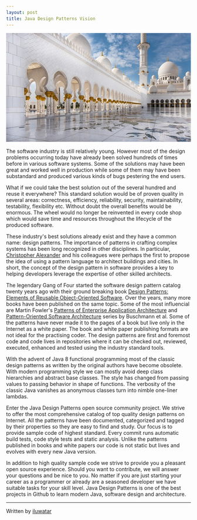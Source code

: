 ```yaml
---
layout: post
title: Java Design Patterns Vision
---
```


![Mosque](/assets/mosque-small.jpg)

The software industry is still relatively young. However most of the design problems occurring today have already been solved hundreds of times before in various software systems. Some of the solutions may have been great and worked well in production while some of them may have been substandard and produced various kinds of bugs pestering the end users.

What if we could take the best solution out of the several hundred and reuse it everywhere? This standard solution would be of proven quality in several areas: correctness, efficiency, reliability, security, maintainability, testability, flexibility etc. Without doubt the overall benefits would be enormous. The wheel would no longer be reinvented in every code shop which would save time and resources throughout the lifecycle of the produced software.

These industry's best solutions already exist and they have a common name: design patterns. The importance of patterns in crafting complex systems has been long recognized in other disciplines. In particular, [Christopher Alexander](https://en.wikipedia.org/wiki/Christopher_Alexander) and his colleagues were perhaps the first to propose the idea of using a pattern language to architect buildings and cities. In short, the concept of the design pattern in software provides a key to helping developers leverage the expertise of other skilled architects.

The legendary Gang of Four started the software design pattern catalog twenty years ago with their ground breaking book [Design Patterns: Elements of Reusable Object-Oriented Software](https://en.wikipedia.org/wiki/Design_Patterns). Over the years, many more books have been published on the same topic. Some of the most influencial are Martin Fowler's [Patterns of Enterprise Application Architecture](http://martinfowler.com/books/eaa.html) and [Pattern-Oriented Software Architecture](http://eu.wiley.com/WileyCDA/WileyTitle/productCd-0471958697.html) series by Buschmann et al. Some of the patterns have never made it to the pages of a book but live only in the Internet as a white paper. The book and white paper publishing formats are not ideal for the practising coder. The design patterns are first and foremost code and code lives in repositories where it can be checked out, reviewed, executed, enhanced and tested using the industry standard tools.

With the advent of Java 8 functional programming most of the classic design patterns as written by the original authors have become obsolete. With modern programming style we can mostly avoid deep class hierarchies and abstract base classes. The style has changed from passing values to passing behavior in shape of functions. The verbosity of the classic Java vanishes as anonymous classes turn into nimble one-liner lambdas.

Enter the Java Design Patterns open source community project. We strive to offer the most comprehensive catalog of top quality design patterns on Internet. All the patterns have been documented, categorized and tagged by their properties so they are easy to find and study. Our focus is to provide sample code of highest standard. Every commit runs automatic build tests, code style tests and static analysis. Unlike the patterns published in books and white papers our code is not static but lives and evolves with every new Java version.

In addition to high quality sample code we strive to provide you a pleasant open source experience. Should you want to contribute, we will answer your questions and be nice to you. No matter if you are just starting your career as a programmer or already are a seasoned developer we have suitable tasks for your skill level. Java Design Patterns is one of the best projects in Github to learn modern Java, software design and architecture.

***

Written by [iluwatar](https://twitter.com/iluwatar)
